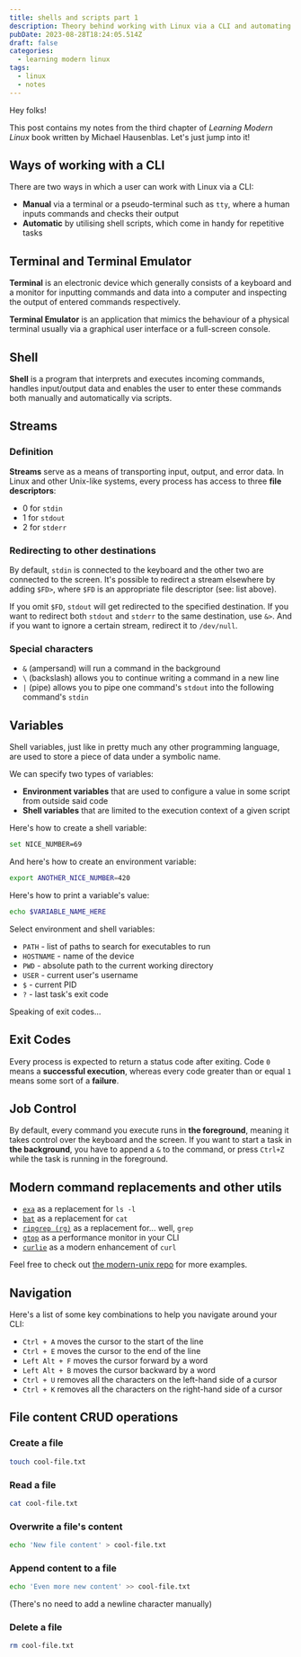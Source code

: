 ```yaml
---
title: shells and scripts part 1
description: Theory behind working with Linux via a CLI and automating various tasks
pubDate: 2023-08-28T18:24:05.514Z
draft: false
categories:
  - learning modern linux
tags:
  - linux
  - notes
---
```


Hey folks!

This post contains my notes from the third chapter of _Learning Modern Linux_ book written by Michael Hausenblas. Let's just jump into it!

## Ways of working with a CLI

There are two ways in which a user can work with Linux via a CLI:

- **Manual** via a terminal or a pseudo-terminal such as `tty`, where a human inputs commands and checks their output
- **Automatic** by utilising shell scripts, which come in handy for repetitive tasks

## Terminal and Terminal Emulator

**Terminal** is an electronic device which generally consists of a keyboard and a monitor for inputting commands and data into a computer and inspecting the output of entered commands respectively.

**Terminal Emulator** is an application that mimics the behaviour of a physical terminal usually via a graphical user interface or a full-screen console.

## Shell

**Shell** is a program that interprets and executes incoming commands, handles input/output data and enables the user to enter these commands both manually and automatically via scripts.

## Streams

### Definition

**Streams** serve as a means of transporting input, output, and error data. In Linux and other Unix-like systems, every process has access to three **file descriptors**:

- 0 for `stdin`
- 1 for `stdout`
- 2 for `stderr`

### Redirecting to other destinations

By default, `stdin` is connected to the keyboard and the other two are connected to the screen. It's possible to redirect a stream elsewhere by adding `$FD>`, where `$FD` is an appropriate file descriptor (see: list above).

If you omit `$FD`, `stdout` will get redirected to the specified destination. If you want to redirect both `stdout` and `stderr` to the same destination, use `&>`. And if you want to ignore a certain stream, redirect it to `/dev/null`.

### Special characters

- `&` (ampersand) will run a command in the background
- `\` (backslash) allows you to continue writing a command in a new line
- `|` (pipe) allows you to pipe one command's `stdout` into the following command's `stdin`

## Variables

Shell variables, just like in pretty much any other programming language, are used to store a piece of data under a symbolic name.

We can specify two types of variables:

- **Environment variables** that are used to configure a value in some script from outside said code
- **Shell variables** that are limited to the execution context of a given script

Here's how to create a shell variable:

```sh
set NICE_NUMBER=69
```

And here's how to create an environment variable:

```sh
export ANOTHER_NICE_NUMBER=420
```

Here's how to print a variable's value:

```sh
echo $VARIABLE_NAME_HERE
```

Select environment and shell variables:

- `PATH` - list of paths to search for executables to run
- `HOSTNAME` - name of the device
- `PWD` - absolute path to the current working directory
- `USER` - current user's username
- `$` - current PID
- `?` - last task's exit code

Speaking of exit codes...

## Exit Codes

Every process is expected to return a status code after exiting. Code `0` means a **successful execution**, whereas every code greater than or equal `1` means some sort of a **failure**.

## Job Control

By default, every command you execute runs in **the foreground**, meaning it takes control over the keyboard and the screen. If you want to start a task in **the background**, you have to append a `&` to the command, or press `Ctrl+Z` while the task is running in the foreground.

## Modern command replacements and other utils

- [`exa`](https://the.exa.website/) as a replacement for `ls -l`
- [`bat`](https://github.com/sharkdp/bat) as a replacement for `cat`
- [`ripgrep (rg)`](https://github.com/BurntSushi/ripgrep) as a replacement for... well, `grep`
- [`gtop`](https://github.com/aksakalli/gtop) as a performance monitor in your CLI
- [`curlie`](https://github.com/rs/curlie) as a modern enhancement of `curl`

Feel free to check out [the modern-unix repo](https://github.com/ibraheemdev/modern-unix) for more examples.

## Navigation

Here's a list of some key combinations to help you navigate around your CLI:

- `Ctrl + A` moves the cursor to the start of the line
- `Ctrl + E` moves the cursor to the end of the line
- `Left Alt + F` moves the cursor forward by a word
- `Left Alt + B` moves the cursor backward by a word
- `Ctrl + U` removes all the characters on the left-hand side of a cursor
- `Ctrl + K` removes all the characters on the right-hand side of a cursor

## File content CRUD operations

### Create a file

```sh
touch cool-file.txt
```

### Read a file

```sh
cat cool-file.txt
```

### Overwrite a file's content

```sh
echo 'New file content' > cool-file.txt
```

### Append content to a file

```sh
echo 'Even more new content' >> cool-file.txt
```

(There's no need to add a newline character manually)

### Delete a file

```sh
rm cool-file.txt
```
